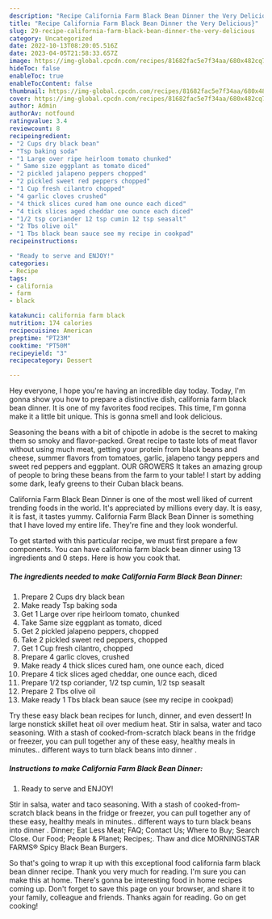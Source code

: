 ```yaml
---
description: "Recipe California Farm Black Bean Dinner the Very Delicious}"
title: "Recipe California Farm Black Bean Dinner the Very Delicious}"
slug: 29-recipe-california-farm-black-bean-dinner-the-very-delicious
category: Uncategorized
date: 2022-10-13T08:20:05.516Z
date: 2023-04-05T21:58:33.657Z
image: https://img-global.cpcdn.com/recipes/81682fac5e7f34aa/680x482cq70/california-farm-black-bean-dinner-recipe-main-photo.jpg
hideToc: false
enableToc: true
enableTocContent: false
thumbnail: https://img-global.cpcdn.com/recipes/81682fac5e7f34aa/680x482cq70/california-farm-black-bean-dinner-recipe-main-photo.jpg
cover: https://img-global.cpcdn.com/recipes/81682fac5e7f34aa/680x482cq70/california-farm-black-bean-dinner-recipe-main-photo.jpg
author: Admin
authorAv: notfound
ratingvalue: 3.4
reviewcount: 8
recipeingredient:
- "2 Cups dry black bean"
- "Tsp baking soda"
- "1 Large over ripe heirloom tomato chunked"
- " Same size eggplant as tomato diced"
- "2 pickled jalapeno peppers chopped"
- "2 pickled sweet red peppers chopped"
- "1 Cup fresh cilantro chopped"
- "4 garlic cloves crushed"
- "4 thick slices cured ham one ounce each diced"
- "4 tick slices aged cheddar one ounce each diced"
- "1/2 tsp coriander 12 tsp cumin 12 tsp seasalt"
- "2 Tbs olive oil"
- "1 Tbs black bean sauce see my recipe in cookpad"
recipeinstructions:

- "Ready to serve and ENJOY!"
categories:
- Recipe
tags:
- california
- farm
- black

katakunci: california farm black 
nutrition: 174 calories
recipecuisine: American
preptime: "PT23M"
cooktime: "PT50M"
recipeyield: "3"
recipecategory: Dessert

---
```



Hey everyone, I hope you're having an incredible day today. Today, I'm gonna show you how to prepare a distinctive dish, california farm black bean dinner. It is one of my favorites food recipes. This time, I'm gonna make it a little bit unique. This is gonna smell and look delicious.

Seasoning the beans with a bit of chipotle in adobe is the secret to making them so smoky and flavor-packed. Great recipe to taste lots of meat flavor without using much meat, getting your protein from black beans and cheese, summer flavors from tomatoes, garlic, jalapeno tangy peppers and sweet red peppers and eggplant. OUR GROWERS It takes an amazing group of people to bring these beans from the farm to your table! I start by adding some dark, leafy greens to their Cuban black beans.

California Farm Black Bean Dinner is one of the most well liked of current trending foods in the world. It's appreciated by millions every day. It is easy, it is fast, it tastes yummy. California Farm Black Bean Dinner is something that I have loved my entire life. They're fine and they look wonderful.


To get started with this particular recipe, we must first prepare a few components. You can have california farm black bean dinner using 13 ingredients and 0 steps. Here is how you cook that.

<!--inarticleads1-->

##### The ingredients needed to make California Farm Black Bean Dinner:

1. Prepare 2 Cups dry black bean
1. Make ready Tsp baking soda
1. Get 1 Large over ripe heirloom tomato, chunked
1. Take  Same size eggplant as tomato, diced
1. Get 2 pickled jalapeno peppers, chopped
1. Take 2 pickled sweet red peppers, chopped
1. Get 1 Cup fresh cilantro, chopped
1. Prepare 4 garlic cloves, crushed
1. Make ready 4 thick slices cured ham, one ounce each, diced
1. Prepare 4 tick slices aged cheddar, one ounce each, diced
1. Prepare 1/2 tsp coriander, 1/2 tsp cumin, 1/2 tsp seasalt
1. Prepare 2 Tbs olive oil
1. Make ready 1 Tbs black bean sauce (see my recipe in cookpad)


Try these easy black bean recipes for lunch, dinner, and even dessert! In large nonstick skillet heat oil over medium heat. Stir in salsa, water and taco seasoning. With a stash of cooked-from-scratch black beans in the fridge or freezer, you can pull together any of these easy, healthy meals in minutes.. different ways to turn black beans into dinner . 

<!--inarticleads2-->

##### Instructions to make California Farm Black Bean Dinner:


1. Ready to serve and ENJOY!

Stir in salsa, water and taco seasoning. With a stash of cooked-from-scratch black beans in the fridge or freezer, you can pull together any of these easy, healthy meals in minutes.. different ways to turn black beans into dinner . Dinner; Eat Less Meat; FAQ; Contact Us; Where to Buy; Search Close. Our Food; People &amp; Planet; Recipes;. Thaw and dice MORNINGSTAR FARMS® Spicy Black Bean Burgers. 

So that's going to wrap it up with this exceptional food california farm black bean dinner recipe. Thank you very much for reading. I'm sure you can make this at home. There's gonna be interesting food in home recipes coming up. Don't forget to save this page on your browser, and share it to your family, colleague and friends. Thanks again for reading. Go on get cooking!
